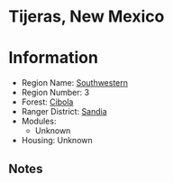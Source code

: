 
Tijeras, New Mexico
===================
  
# Information  
* Region Name: [Southwestern]()  
* Region Number: 3  
* Forest: [Cibola](https://www.fs.usda.gov/cibola)  
* Ranger District: [Sandia]()  
* Modules:  
  - Unknown  
* Housing: Unknown  
  
## Notes

